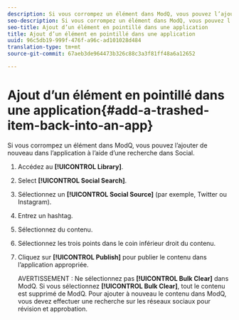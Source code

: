 ```yaml
---
description: Si vous corrompez un élément dans ModQ, vous pouvez l’ajouter de nouveau dans l’application à l’aide d’une recherche dans Social.
seo-description: Si vous corrompez un élément dans ModQ, vous pouvez l’ajouter de nouveau dans l’application à l’aide d’une recherche dans Social.
seo-title: Ajout d’un élément en pointillé dans une application
title: Ajout d’un élément en pointillé dans une application
uuid: 96c5db19-999f-476f-a96c-ad101028d484
translation-type: tm+mt
source-git-commit: 67aeb3de964473b326c88c3a3f81ff48a6a12652

---
```



# Ajout d’un élément en pointillé dans une application{#add-a-trashed-item-back-into-an-app}

Si vous corrompez un élément dans ModQ, vous pouvez l’ajouter de nouveau dans l’application à l’aide d’une recherche dans Social.

1. Accédez au **[!UICONTROL Library]**.
1. Select **[!UICONTROL Social Search]**.
1. Sélectionnez un **[!UICONTROL Social Source]** (par exemple, Twitter ou Instagram).
1. Entrez un hashtag.
1. Sélectionnez du contenu.
1. Sélectionnez les trois points dans le coin inférieur droit du contenu.
1. Cliquez sur **[!UICONTROL Publish]** pour publier le contenu dans l’application appropriée.

   AVERTISSEMENT : Ne sélectionnez pas **[!UICONTROL Bulk Clear]** dans ModQ. Si vous sélectionnez **[!UICONTROL Bulk Clear]**, tout le contenu est supprimé de ModQ. Pour ajouter à nouveau le contenu dans ModQ, vous devez effectuer une recherche sur les réseaux sociaux pour révision et approbation.
